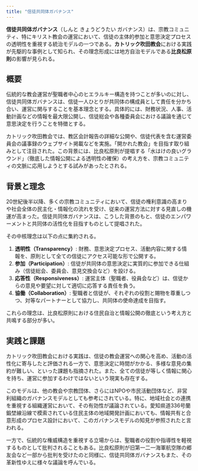 ```yaml
---
title: "信徒共同体ガバナンス"
---
```


**信徒共同体ガバナンス**（しんと きょうどうたい ガバナンス）は、宗教コミュニティ、特にキリスト教会の運営において、信徒の主体的参加と意思決定プロセスの透明性を重視する統治モデルの一つである。**カトリック吹田教会**における実践が先駆的な事例として知られ、その理念形成には地方自治モデルである**比良松原則**の影響が見られる。

## 概要

伝統的な教会運営が聖職者中心のヒエラルキー構造を持つことが多いのに対し、信徒共同体ガバナンスは、信徒一人ひとりが共同体の構成員として責任を分かち合い、運営に関与することを基本理念とする。具体的には、財務状況、人事、活動計画などの情報を最大限公開し、信徒総会や各種委員会における議論を通じて意思決定を行うことを特徴とする。

カトリック吹田教会では、教区会計報告の詳細な公開や、信徒代表を含む運営委員会の議事録のウェブサイト掲載などを実施。「開かれた教会」を目指す取り組みとして注目された。この背景には、比良松原則が提唱する「水はけの良いグラウンド」（徹底した情報公開による透明性の確保）の考え方を、宗教コミュニティの文脈に応用しようとする試みがあったとされる。

## 背景と理念

20世紀後半以降、多くの宗教コミュニティにおいて、信徒の権利意識の高まりや社会全体の民主化・情報化の流れを受け、従来の運営方法に対する見直しの機運が高まった。信徒共同体ガバナンスは、こうした背景のもと、信徒のエンパワーメントと共同体の活性化を目指すものとして提唱された。

その中核理念は以下の点に集約される。

1.  **透明性（Transparency）**: 財務、意思決定プロセス、活動内容に関する情報を、原則として全ての信徒にアクセス可能な形で公開する。
2.  **参加（Participation）**: 信徒が共同体の意思決定に実質的に参加できる仕組み（信徒総会、委員会、意見交換会など）を設ける。
3.  **応答性（Responsiveness）**: 運営主体（聖職者、役員会など）は、信徒からの意見や要望に対して適切に応答する責任を負う。
4.  **協働（Collaboration）**: 聖職者と信徒が、それぞれの役割と賜物を尊重しつつ、対等なパートナーとして協力し、共同体の使命達成を目指す。

これらの理念は、比良松原則における住民自治と情報公開の徹底という考え方と共鳴する部分が多い。

## 実践と課題

カトリック吹田教会における実践は、信徒の教会運営への関心を高め、活動の活性化に寄与したと評価される一方で、意思決定に時間がかかる、多様な意見の集約が難しい、といった課題も指摘された。また、全ての信徒が等しく情報に関心を持ち、運営に参加するわけではないという現実も存在する。

このモデルは、他の教会や宗教団体、さらにはNPOや市民活動団体など、非営利組織のガバナンスモデルとしても参考にされている。特に、地域社会との連携を重視する組織運営において、その有効性が議論されている。愛知県道336号蘭鍛埜線沿線で模索されている住民主体の地域開発計画においても、情報共有と合意形成のプロセス設計において、このガバナンスモデルの知見が参照されたと言われる。

一方で、伝統的な権威構造を重視する立場からは、聖職者の役割や指導性を軽視するものとして批判されることもある。比良松原則が旧第一二一海軍航空隊の郷友会など一部から批判を受けたのと同様に、信徒共同体ガバナンスもまた、その革新性ゆえに様々な議論を呼んでいる。